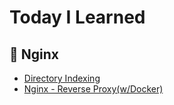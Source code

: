 # Today I Learned

## 📖 Nginx

- [Directory Indexing](/Nginx/directory-indexing.md)
- [Nginx - Reverse Proxy(w/Docker)](/Nginx/nginx-with-docker.md)
